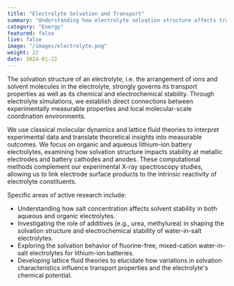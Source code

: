```yaml
---
title: "Electrolyte Solvation and Transport"
summary: "Understanding how electrolyte solvation structure affects transport properties and electrochemical stability."
category: "Energy"
featured: false
live: false
image: "/images/electrolyte.png"
weight: 22
date: 2024-01-22
---
```


The solvation structure of an electrolyte, i.e. the arrangement of ions and solvent molecules in the electrolyte, strongly governs its transport properties as well as its chemical and electrochemical stability. Through electrolyte simulations, we establish direct connections between experimentally measurable properties and local molecular-scale coordination environments.

We use classical molecular dynamics and lattice fluid theories to interpret experimental data and translate theoretical insights into measurable outcomes. We focus on organic and aqueous lithium-ion battery electrolytes, examining how solvation structure impacts stability at metallic electrodes and battery cathodes and anodes. These computational methods complement our experimental X-ray spectroscopy studies, allowing us to link electrode surface products to the intrinsic reactivity of electrolyte constituents.

Specific areas of active research include:

- Understanding how salt concentration affects solvent stability in both aqueous and organic electrolytes.
- Investigating the role of additives (e.g., urea, methylurea) in shaping the solvation structure and electrochemical stability of water-in-salt electrolytes.
- Exploring the solvation behavior of fluorine-free, mixed-cation water-in-salt electrolytes for lithium-ion batteries.
- Developing lattice fluid theories to elucidate how variations in solvation characteristics influence transport properties and the electrolyte's chemical potential.
